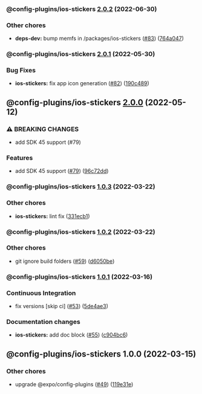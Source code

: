 ### @config-plugins/ios-stickers [2.0.2](https://github.com/expo/config-plugins/compare/@config-plugins/ios-stickers@2.0.1...@config-plugins/ios-stickers@2.0.2) (2022-06-30)


### Other chores

* **deps-dev:** bump memfs in /packages/ios-stickers ([#83](https://github.com/expo/config-plugins/issues/83)) ([764a047](https://github.com/expo/config-plugins/commit/764a04710bea6e66dbc6d0065812acb1591435fb))

### @config-plugins/ios-stickers [2.0.1](https://github.com/expo/config-plugins/compare/@config-plugins/ios-stickers@2.0.0...@config-plugins/ios-stickers@2.0.1) (2022-05-30)


### Bug Fixes

* **ios-stickers:** fix app icon generation ([#82](https://github.com/expo/config-plugins/issues/82)) ([190c489](https://github.com/expo/config-plugins/commit/190c489b764f285dbbecfa42fd7ee953fc849dcb))

## @config-plugins/ios-stickers [2.0.0](https://github.com/expo/config-plugins/compare/@config-plugins/ios-stickers@1.0.3...@config-plugins/ios-stickers@2.0.0) (2022-05-12)


### ⚠ BREAKING CHANGES

* add SDK 45 support (#79)

### Features

* add SDK 45 support ([#79](https://github.com/expo/config-plugins/issues/79)) ([96c72dd](https://github.com/expo/config-plugins/commit/96c72dda469ace2b9eafd38ba4d21f1bcd2e3cdf))

### @config-plugins/ios-stickers [1.0.3](https://github.com/expo/config-plugins/compare/@config-plugins/ios-stickers@1.0.2...@config-plugins/ios-stickers@1.0.3) (2022-03-22)


### Other chores

* **ios-stickers:** lint fix ([331ecb1](https://github.com/expo/config-plugins/commit/331ecb163f000578bc519ebe94f90d62374095d1))

### @config-plugins/ios-stickers [1.0.2](https://github.com/expo/config-plugins/compare/@config-plugins/ios-stickers@1.0.1...@config-plugins/ios-stickers@1.0.2) (2022-03-22)


### Other chores

* git ignore build folders ([#59](https://github.com/expo/config-plugins/issues/59)) ([d6050be](https://github.com/expo/config-plugins/commit/d6050beb2a5c68dc59287c27ec388c2002ec7904))

### @config-plugins/ios-stickers [1.0.1](https://github.com/expo/config-plugins/compare/@config-plugins/ios-stickers@1.0.0...@config-plugins/ios-stickers@1.0.1) (2022-03-16)


### Continuous Integration

* fix versions [skip ci] ([#53](https://github.com/expo/config-plugins/issues/53)) ([5de4ae3](https://github.com/expo/config-plugins/commit/5de4ae3e6182c32b7aa24d70ccd23a11663bb089))


### Documentation changes

* **ios-stickers:** add doc block ([#55](https://github.com/expo/config-plugins/issues/55)) ([c904bc6](https://github.com/expo/config-plugins/commit/c904bc6a5f410645696a0356b5c188b94f80c231))

## @config-plugins/ios-stickers 1.0.0 (2022-03-15)


### Other chores

* upgrade @expo/config-plugins ([#49](https://github.com/expo/config-plugins/issues/49)) ([119e31e](https://github.com/expo/config-plugins/commit/119e31edf110409272ace750f02d651124e1a22d))
